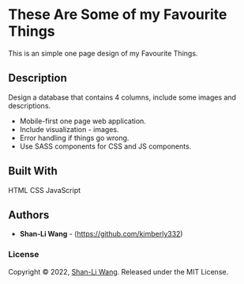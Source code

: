# These Are Some of my Favourite Things

This is an simple one page design of my Favourite Things.

## Description

Design a database that contains 4 columns, include some images and descriptions. 
* Mobile-first one page web application.
* Include visualization - images.
* Error handling if things go wrong.
* Use SASS components for CSS and JS components.

## Built With

HTML CSS JavaScript

## Authors

* **Shan-Li Wang** - (https://github.com/kimberly332)

### License

Copyright © 2022, [Shan-Li Wang](https://github.com/kimberly332).
Released under the MIT License.
